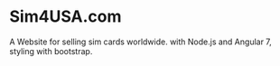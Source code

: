 # Sim4USA.com
A Website for selling sim cards worldwide. 
with Node.js and Angular 7, styling with bootstrap.

